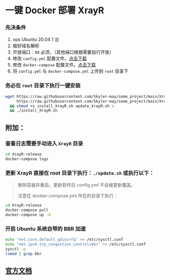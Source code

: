 # 一键 Docker 部署 XrayR

### 先决条件

1. vps Ubuntu 20.04 1 台
2. 做好域名解析
3. 开放端口：`80` 必须，（其他端口根据需要自行开放）
4. 修改 `config.yml` 配置文件。[点击下载](https://github.com/Skyler-may/some_project/blob/main/XrayR/config.yml)
5. 修改 `docker-compose` 配置文件。[点击下载](https://github.com/Skyler-may/some_project/blob/main/XrayR/docker-compose.yml)
6. 将 `config.yml` 与 `docker-compose.yml` 上传到 `root` 目录下

### 务必在 `root` 目录下执行一键安装

```bash
wget https://raw.githubusercontent.com/Skyler-may/some_project/main/XrayR/install_XrayR.sh \
     https://raw.githubusercontent.com/Skyler-may/some_project/main/XrayR/update_XrayR.sh \
  && chmod +x install_XrayR.sh update_XrayR.sh \
  && ./install_XrayR.sh
```

## 附加：

### 查看日志需要手动进入 `XrayR` 目录

```bash
cd XrayR-release
docker-compose logs
```

### 更新 XrayR 直接在 root 目录下执行：`./update.sh` 或执行以下：

> 删除容器并重启，更新软件后 config.yml 不会被更新覆盖。
>
> 注意在 docker-compose.yml 所在的目录下执行：

```bash
cd XrayR-release
docker-compose pull
docker-compose up -d
```

### 开启 Ubuntu 系统自带的 BBR 加速

```bash
echo "net.core.default_qdisc=fq" >> /etc/sysctl.conf
echo "net.ipv4.tcp_congestion_control=bbr" >> /etc/sysctl.conf
sysctl -p
lsmod | grep bbr
```

## [官方文档](https://xrayr-project.github.io/XrayR-doc/xrayr-xia-zai-he-an-zhuang/install/docker.html)
